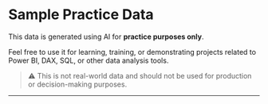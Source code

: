 # Sample Practice Data

This data is generated using AI for **practice purposes only**.

Feel free to use it for learning, training, or demonstrating projects related to Power BI, DAX, SQL, or other data analysis tools.

> ⚠️ This is not real-world data and should not be used for production or decision-making purposes.

---
